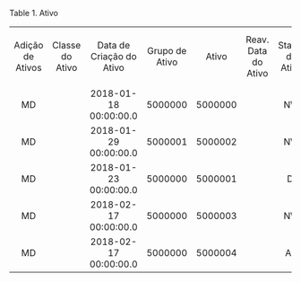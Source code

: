 <div id="d111785e1" class="table">

<div class="table-title">

Table 1. Ativo

</div>

<div class="table-contents">

|                  |                 |                          |                |         |                     |                 |               |               |                 |             |            |               |                       |                              |                           |                            |           |                      |                         |                            |          |         |           |                        |                  |                  |           |            |                       |          |          |                   |                   |                |        |                   |                  |                           |           |                   |            |                                    |                              |             |         |                     |                    |           |            |                 |            |            |                   |                  |                |                |                |
| :--------------: | :-------------: | :----------------------: | :------------: | :-----: | :-----------------: | :-------------: | :-----------: | :-----------: | :-------------: | :---------: | :--------: | :-----------: | :-------------------: | :--------------------------: | :-----------------------: | :------------------------: | :-------: | :------------------: | :---------------------: | :------------------------: | :------: | :-----: | :-------: | :--------------------: | :--------------: | :--------------: | :-------: | :--------: | :-------------------: | :------: | :------: | :---------------: | :---------------: | :------------: | :----: | :---------------: | :--------------: | :-----------------------: | :-------: | :---------------: | :--------: | :--------------------------------: | :--------------------------: | :---------: | :-----: | :-----------------: | :----------------: | :-------: | :--------: | :-------------: | :--------: | :--------: | :---------------: | :--------------: | :------------: | :------------: | :------------: |
| Adição de Ativos | Classe do Ativo | Data de Criação do Ativo | Grupo de Ativo |  Ativo  | Reav. Data do Ativo | Status do Ativo | Tipo do Ativo | Tipo do Ativo | Usuário/Contato | ID do Ativo | Quantidade | Qtd. Original |   Data de Ativação    | Data da Depreciação do Ativo | Data do Descarte do Ativo | Data de Entrada em Serviço | Atividade | Parceiro de Negócios | Localização do Parceiro | P.Negócios (Representante) | Endereço | Projeto | Descrição | Vencimento da Garantia | Comentário/Ajuda | No do Inventário | Depreciar | Descartado | Totalmente depreciado | Em Posse | Em Poder | Última Manutenção | Última Observação | Última Unidade | Lessor | Lease Termination | Núm.Máx. de Usos | Comentário de localização | Lote Núm. | Ano de Fabricação | Fabricante | Instância do Conjunto de Atributos | Linha de Remessa/Recebimento | Localizador | Produto |        Nome         | Próxima Manutenção | Next Unit | Processado | Processar Agora | Quantidade | Núm. Série | Vida Útil - Meses | Vida Útil - Anos | Número de Usos | Chave de Busca | Núm. da Versão |
|        MD        |                 |  2018-01-18 00:00:00.0   |    5000000     | 5000000 |                     |       NW        |      MFX      |               |                 |   5000000   |     1      |       1       | 2018-01-23 00:00:00.0 |                              |                           |   2018-01-23 00:00:00.0    |           |                      |                         |                            |          |         |           |                        |                  |     5000000      |   true    |   false    |         false         |   true   |   true   |                   |                   |       0        |        |                   |        0         |                           |           |       1900        |            |              5000001               |                              |             | 5000052 | Produto teste Ativo |                    |     0     |   false    |      false      |     1      |            |         0         |        0         |       0        |    1000000     |                |
|        MD        |                 |  2018-01-29 00:00:00.0   |    5000001     | 5000002 |                     |       NW        |      MFX      |               |                 |   5000002   |     0      |       0       |                       |                              |                           |                            |           |                      |                         |                            |          |         |           |                        |                  |     5000002      |   false   |   false    |         false         |  false   |  false   |                   |                   |       0        |        |                   |        0         |                           |           |       1900        |            |              5000006               |                              |             | 5000057 |      Maquina 1      |                    |     0     |   false    |      false      |     0      |            |         0         |        0         |       0        |    1000002     |                |
|        MD        |                 |  2018-01-23 00:00:00.0   |    5000000     | 5000001 |                     |       DI        |      MFX      |               |                 |   5000001   |    0.0     |      1.0      | 2018-01-23 00:00:00.0 |                              |   2018-02-16 00:00:00.0   |   2018-01-23 00:00:00.0    |           |                      |                         |                            |          |         |           |                        |                  |     5000001      |   false   |    true    |         false         |   true   |   true   |                   |                   |       0        |        |                   |        0         |                           |           |       2018        |            |              5000005               |                              |             | 5000052 |        teste        |                    |     0     |    true    |      false      |    0.0     |            |         0         |        0         |       0        |    1000001     |                |
|        MD        |                 |  2018-02-17 00:00:00.0   |    5000000     | 5000003 |                     |       NW        |      MFX      |               |                 |   5000000   |     1      |       1       | 2018-01-23 00:00:00.0 |                              |                           |   2018-02-17 00:00:00.0    |           |                      |                         |                            |          |         |           |                        |                  |     5000000      |   true    |   false    |         false         |   true   |   true   |                   |                   |       0        |        |                   |        0         |                           |           |       1900        |            |              5000001               |                              |             | 5000052 |        ATIVO        |                    |     0     |   false    |      false      |     1      |            |         0         |        0         |       0        |    1000000     |                |
|        MD        |                 |  2018-02-17 00:00:00.0   |    5000000     | 5000004 |                     |       AC        |      MFX      |               |                 |   5000004   |     1      |       1       | 2018-02-17 00:00:00.0 |                              |                           |   2018-02-17 00:00:00.0    |           |                      |                         |                            |          |         |           |                        |                  |     5000004      |   true    |   false    |         false         |   true   |   true   |                   |                   |       0        |        |                   |        0         |                           |           |       1900        |            |              5000008               |                              |             | 5000052 |      VW JETTA       |                    |     0     |    true    |      false      |     1      |            |         0         |        0         |       0        |    1000003     |                |

</div>

</div>
